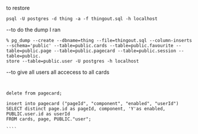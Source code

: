 

to restore 
````
psql -U postgres -d thing -a -f thingout.sql -h localhost
````

--to do the dump I ran

````
% pg_dump --create --dbname=thing --file=thingout.sql --column-inserts --schema='public' --table=public.cards --table=public.favourite --table=public.page --table=public.pagecard --table=public.session --table=public.
store --table=public.user -U postgres -h localhost
````


--to give all users all accecess to all cards

`````


delete from pagecard;

insert into pagecard ("pageId", "component", "enabled", "userId")
SELECT distinct page.id as pageId, component, 'Y'as enabled, PUBLIC.user.id as userId
FROM cards, page, PUBLIC."user";

````

